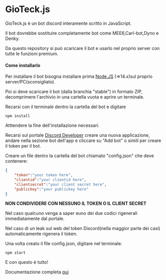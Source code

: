 # GioTeck.js

GioTeck.js è un bot discord interamente scritto in JavaScript.

Il bot dovrebbe sostituire completamente bot come MEE6,Carl-bot,Dyno e Denky.

Da questo repository si può scaricare il bot e usarlo nel proprio server con tutte le funzioni premium.

#### Come installarlo

Per installare il bot bisogna installare prima [Node.JS](https://nodejs.org) (=>14.x)sul proprio server/PC(sconsigliato).

Poi si deve scaricare il bot (dalla branchia "stable") in formato ZIP, decomprimere l'archivio in una cartella vuota e aprire un terminale.

Recarsi con il terminale dentro la cartella del bot e digitare 

```shell
npm install
```

Atttendere la fine dell'installazione necessari.

Recarsi sul portale [Discord Developer](https://discord.com/developers/applications) creare una nuova applicazione, andare nella sezione bot dell'app e cliccare su "Add bot" o simili per creare il token per il bot.

Creare un file dentro la cartella del bot chiamato "config.json" che deve contenere:

```json
{
    "token":"your token here",
    "clientid":"your clientid here",
    "clientsecret":"your client secret here",
    "publickey":"your publickey here"
}
```

**NON CONDIVIDERE CON NESSUNO IL TOKEN O IL CLIENT SECRET**

Nel caso qualcuno venga a saper euno dei due codici rigenerali immediatamente dal portale.

Nel caso di un leak sul web del token Discord(nella maggior parte dei casi) automaticamente rigenera il token.

Una volta creato il file config.json, digitare nel terminale:

```shell
npm start
```

E con questo è tutto!

Documentazione completa [qui](https://www.notion.so/gioteck/GioTeck-js-1cdab9c83da64f43aa64fd82def0b75e)